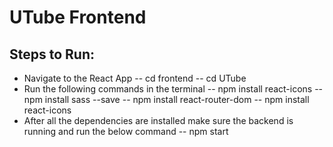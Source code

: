 # UTube Frontend


## Steps to Run:
- Navigate to the React App
 -- cd frontend
 -- cd UTube
- Run the following commands in the terminal
-- npm install react-icons
-- npm install sass --save
-- npm install react-router-dom
-- npm install react-icons
- After all the dependencies are installed make sure the backend is running and run the below command
 -- npm start
